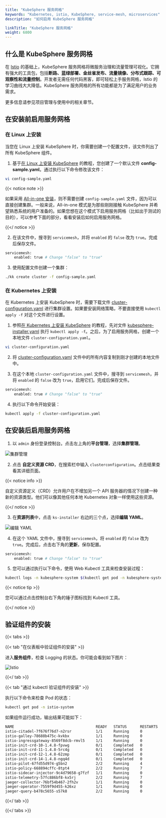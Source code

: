 ```yaml
---
title: "KubeSphere 服务网格"
keywords: "Kubernetes, istio, KubeSphere, service-mesh, microservices"
description: "如何启用 KubeSphere 服务网格"

linkTitle: "KubeSphere 服务网格"
weight: 6800
---
```


## 什么是 KubeSphere 服务网格

在 [Istio](https://istio.io/) 的基础上，KubeSphere 服务网格将微服务治理和流量管理可视化。它拥有强大的工具包，包括**断路、蓝绿部署、金丝雀发布、流量镜像、分布式跟踪、可观察性和流量控制**。开发者无需任何代码黑客，即可轻松上手服务网格，Istio 的学习曲线大大降低。KubeSphere 服务网格的所有功能都是为了满足用户的业务需求。

更多信息请参见项目管理与使用中的相关章节。

## 在安装前启用服务网格

### 在 Linux 上安装

当您在 Linux 上安装 KubeSphere 时，你需要创建一个配置文件，该文件列出了所有 KubeSphere 组件。

1. 基于[在 Linux 上安装 KubeSphere](.../.../installing-on-linux/introduction/multioverview/) 的教程，您创建了一个默认文件 **config-sample.yaml**。通过执行以下命令修改该文件：

```bash
vi config-sample.yaml
```

{{< notice note >}}

如果采用 [All-in-one 安装](.../.../quick-start/all-in-one-on-linux/)，则不需要创建 `config-sample.yaml` 文件，因为可以直接创建集群。一般来说，All-in-one 模式是为那些刚刚接触 KubeSphere 并希望熟悉系统的用户准备的。如果您想在这个模式下启用服务网格（比如出于测试的目的），可以参考下面的部分，看看安装后如何启用服务网格。

{{</ notice >}}

2. 在该文件中，搜寻到 `servicemesh`，并将 `enabled` 的 `false` 改为 `true`。完成后保存文件。

```bash
servicemesh:
    enabled: true # Change "false" to "true"
```

3. 使用配置文件创建一个集群：

```bash
./kk create cluster -f config-sample.yaml
```

### 在 Kubernetes 上安装

在 Kubernetes 上安装 KubeSphere 时，需要下载文件 [cluster-configuration.yaml](https://raw.githubusercontent.com/kubesphere/ks-installer/master/deploy/cluster-configuration.yaml) 进行集群设置。如果要安装网络策略，不要直接使用 `kubectl apply -f` 对这个文件进行设置。

1. 参照[在 Kubernetes 上安装 KubeSphere](.../.../installing-on-kubernetes/introduction/overview/) 的教程，先对文件 [kubesphere-installer.yaml](https://raw.githubusercontent.com/kubesphere/ks-installer/master/deploy/kubesphere-installer.yaml) 执行 `kubectl apply -f`。之后，为了启用服务网格，创建一个本地文件 `cluster-configuration.yaml`。

```bash
vi cluster-configuration.yaml
```

2. 将 [cluster-configuration.yaml](https://github.com/kubesphere/ks-installer/releases/download/v3.0.0/cluster-configuration.yaml) 文件中的所有内容复制到刚才创建的本地文件中。
   
3. 在这个本地 `cluster-configuration.yaml` 文件中，搜寻到 `servicemesh`，并将  `enabled` 的 `false` 改为 `true`，启用它们。完成后保存文件。

```bash
servicemesh:
    enabled: true # Change "false" to "true"
```

4. 执行以下命令开始安装：

```bash
kubectl apply -f cluster-configuration.yaml
```

## 在安装后启用服务网格

1. 以 `admin` 身份登录控制台。点击左上角的**平台管理**，选择**集群管理**。

![集群管理](https://ap3.qingstor.com/kubesphere-website/docs/20200828111130.png)

2. 点击 **自定义资源 CRD**，在搜索栏中输入 `clusterconfiguration`。点击结果查看其详细页面。

{{< notice info >}}

自定义资源定义（CRD）允许用户在不增加另一个 API 服务器的情况下创建一种新的资源类型。他们可以像其他任何本地 Kubernetes 对象一样使用这些资源。

{{</ notice >}}

3. 在**资源列表**中，点击 `ks-installer` 右边的三个点，选择**编辑 YAML**。

![编辑 YAML](https://ap3.qingstor.com/kubesphere-website/docs/20200827182002.png)

4. 在这个 YAML 文件中，搜寻到 `servicemesh`，将 `enabled` 的 `false` 改为 `true`。完成后，点击右下角的**更新**，保存配置。

```bash
servicemesh:
    enabled: true # Change "false" to "true"
```

5. 您可以通过执行以下命令，使用 Web Kubectl 工具来检查安装过程：

```bash
kubectl logs -n kubesphere-system $(kubectl get pod -n kubesphere-system -l app=ks-install -o jsonpath='{.items[0].metadata.name}') -f
```

{{< notice tip >}}

您可以通过点击控制台右下角的锤子图标找到 Kubectl 工具。

{{</ notice >}}

## 验证组件的安装

{{< tabs >}}

{{< tab "在仪表板中验证组件的安装" >}}

进入**服务组件**，检查 Logging 的状态。你可能会看到如下图片：

![Istio](https://ap3.qingstor.com/kubesphere-website/docs/20200829130918.png)

{{</ tab >}}

{{< tab "通过 kubectl 验证组件的安装" >}}

执行以下命令来检查 Pod 的状态：

```bash
kubectl get pod -n istio-system
```

如果组件运行成功，输出结果可能如下：

```bash
NAME                                     READY   STATUS      RESTARTS   AGE
istio-citadel-7f676f76d7-n2rsr           1/1     Running     0          1h29m
istio-galley-78688b475c-kvkbx            1/1     Running     0          1h29m
istio-ingressgateway-8569f8dcb-rmvl5     1/1     Running     0          1h29m
istio-init-crd-10-1.4.8-fpvwg            0/1     Completed   0          1h43m
istio-init-crd-11-1.4.8-5rc4g            0/1     Completed   0          1h43m
istio-init-crd-12-1.4.8-62zmp            0/1     Completed   0          1h43m
istio-init-crd-14-1.4.8-ngq4d            0/1     Completed   0          1h43m
istio-pilot-67fd55d974-g5bn2             2/2     Running     4          1h29m
istio-policy-668894cffc-8tpt4            2/2     Running     7          1h29m
istio-sidecar-injector-9c4d79658-g7fzf   1/1     Running     0          1h29m
istio-telemetry-57fc886bf8-kx5rj         2/2     Running     7          1h29m
jaeger-collector-76bf54b467-2fh2v        1/1     Running     0          1h17m
jaeger-operator-7559f9d455-k26xz         1/1     Running     0          1h29m
jaeger-query-b478c5655-s57k8             2/2     Running     0          1h17m
```

{{</ tab >}}

{{</ tabs >}}
